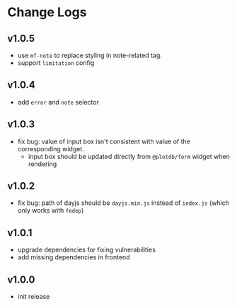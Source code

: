 # Change Logs

## v1.0.5

 - use `mf-note` to replace styling in note-related tag.
 - support `limitation` config


## v1.0.4

 - add `error` and `note` selector


## v1.0.3

 - fix bug: value of input box isn't consistent with value of the corresponding widget.
   - input box should be updated directly from `@plotdb/form` widget when rendering 


## v1.0.2

 - fix bug: path of dayjs should be `dayjs.min.js` instead of `index.js` (which only works with `fedep`)


## v1.0.1

 - upgrade dependencies for fixing vulnerabilities
 - add missing dependencies in frontend

 
## v1.0.0

 - init release

